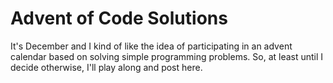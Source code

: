 # Advent of Code Solutions 

It's December and I kind of like the idea of participating in an
advent calendar based on solving simple programming problems. So, at
least until I decide otherwise, I'll play along and post here.


